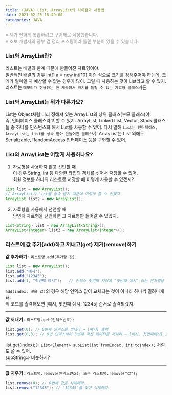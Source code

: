 ```yaml
---
title: (JAVA) List, ArrayList의 차이점과 사용법    
date: 2021-02-25 15:49:00
categories: JAVA
---
```


<p style="color:#999;">※ 제가 편하게 복습하려고 구어체로 작성했습니다.<br />
※ 초보 개발자의 공부 겸 정리 포스팅이라 틀린 부분이 있을 수 있습니다. </p>

### List와 ArrayList란?

리스트는 배열의 한계 때문에 만들어진 자료형이야.  
일반적인 배열의 경우 int[] a = new int[10] 이런 식으로 크기를 정해주어야 하는데, 크기가 얼마일 지 예상할 수 없는 경우가 많아. 그럴 때 사용하는 것이 List라고 할 수 있지. 리스트는 `메모리가 허용하는 한 계속해서 크기를 늘릴 수 있는 자료형 클래스`거든. 

### List와 ArrayList는 뭐가 다른가요?

List는 Object처럼 미리 정해져 있는 ArrayList의 상위 클래스(부모 클래스)야.  
즉, 인터페이스 클래스라고 할 수 있지.
ArrayList, Linked List, Vector, Stack 클래스들 중 하나를 인스턴스화 해서 List를 사용할 수 있어. 다시 말해 `List는 인터페이스, ArrayList는 List를 상속 받아 만들어진 클래스`야.  ArrayList는 List 외에도 Serializable, RandomAccess 인터페이스 등을 구현할 수 있어.

### List와 ArrayList는 어떻게 사용하나요?

1. 자료형을 사용하지 않고 선언할 때  
이 경우 String, int 등 다양한 타입의 객체를 섞어서 저장할 수 있어.   
회원 정보를 하나의 리스트로 저장할 때 이렇게 사용할 수 있겠지?   
```java
List list = new ArrayList(); 
// ArrayList가 List를 상속 받기 때문에 이렇게 쓸 수 있겠지
ArrayList list2 = new ArrayList(); 
```
2. 자료형을 사용해서 선언할 때  
당연히 자료형을 선언하면 그 자료형만 들어갈 수 있겠지.
```java  
List<String> list = new ArrayList<String>();  
ArrayList<Integer> list2 = new ArrayList<Integer>();
```

### 리스트에 값 추가(add)하고 꺼내고(get) 제거(remove)하기

**값 추가하기 :** `리스트명.add(추가할 값);` 
```java
List list = new ArrayList(); 
list.add("예시");
list.add("12345");
list.add(1, "첫번째 예시");   // 인덱스 첫번째 자리에 "첫번째 예시" 라는 문자열을 넣음.
```
`add(index, 넣을 값)`의 경우 해당 인덱스 값이 교체되는 것이 아니라 하나씩 밀려나게 돼.  
위 코드를 출력해보면 [예시, 첫번째 예시, 12345] 순서로 출력되겠지. 

---

**값 꺼내기 :** `리스트명.get(인덱스번호);` 
```java
list.get(0); // 0번째 인덱스를 꺼내라 → [예시] 출력
list.get(0,3); // 0번 인덱스부터 3번째 직전 데이터를 꺼내라 → [예시, 첫번째예시] 출력 
```
list.get(index);는 `List<Element> subList(int fromIndex, int toIndex);` 처럼도 쓸 수 있어.  
subString과 비슷하지?

---

**값 지우기 :** `리스트명.remove(인덱스번호); 또는 리스트명.remove("값");` 
```java
list.remove(0); // 0번째 값을 삭제해라. 
list.remove("12345"); // "12345"를 찾아 삭제해라.
```
